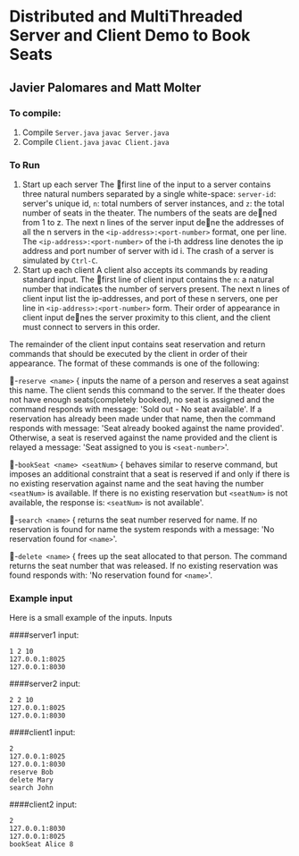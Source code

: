 # Distributed and MultiThreaded Server and Client Demo to Book Seats
## Javier Palomares and Matt Molter
### To compile:
1. Compile `Server.java`
   ```javac Server.java```
2. Compile `Client.java`
    ```javac Client.java```
### To Run
1. Start up each server
   The first line of the input to a server contains three natural numbers separated by a single white-space: `server-id`: server's unique id, `n`: total numbers of server instances, and `z`: the total number of seats in the theater. The numbers of the seats are dened from 1 to z. The next n lines of the server input dene the addresses of all the n servers in the `<ip-address>:<port-number>` format, one per line. The `<ip-address>:<port-number>` of the i-th address line denotes the ip address and port number of server with id i. The crash of a server is simulated by `Ctrl-C`.
2. Start up each client
   A client also accepts its commands by reading standard input. The first line of client input contains the `n`: a natural number that indicates the number of servers present. The next n lines of client input list the ip-addresses, and port of these n servers, one per line in `<ip-address>:<port-number>` form. Their order of appearance in client input denes the server proximity to this client, and the client must connect to servers in this order.

The remainder of the client input contains seat reservation and return commands that should be executed by the client in order of their appearance. The format of these commands is one of the following:

-`reserve <name>` { inputs the name of a person and reserves a seat against this name. The client sends this command to the server. If the theater does not have enough seats(completely booked), no seat is assigned and the command responds with message: 'Sold out - No seat available'. If a
reservation has already been made under that name, then the command responds with message: 'Seat already booked against the name provided'. Otherwise, a seat is reserved against the name provided and the client is relayed a message: 'Seat assigned to you is `<seat-number>`'.

-`bookSeat <name> <seatNum>` { behaves similar to reserve command, but imposes an additional constraint that a seat is reserved if and only if there is no existing reservation against name and the seat having the number `<seatNum>` is available. If there is no existing reservation but `<seatNum>` is not available, the response is: `<seatNum>` is not available'.

-`search <name>` { returns the seat number reserved for name. If no reservation is found for name the system responds with a message: 'No reservation found for `<name>`'.

-`delete <name>` { frees up the seat allocated to that person. The command returns the seat number that was released. If no existing reservation was found responds with: 'No reservation found for `<name>`'.

### Example input
Here is a small example of the inputs.
Inputs

####server1 input:
```
1 2 10
127.0.0.1:8025
127.0.0.1:8030
```
####server2 input:
```
2 2 10
127.0.0.1:8025
127.0.0.1:8030
```
####client1 input:
```
2
127.0.0.1:8025
127.0.0.1:8030
reserve Bob
delete Mary
search John
```
####client2 input:
```
2
127.0.0.1:8030
127.0.0.1:8025
bookSeat Alice 8
```